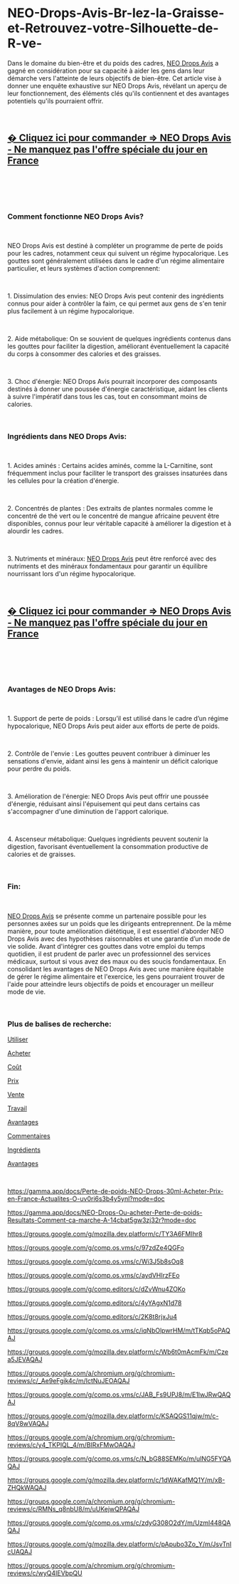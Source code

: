 # NEO-Drops-Avis-Br-lez-la-Graisse-et-Retrouvez-votre-Silhouette-de-R-ve-
<p>Dans le domaine du bien-&ecirc;tre et du poids des cadres,&nbsp;<a href="https://fitbreathing.com/neo-drops-n-drops-deutschland/">NEO Drops Avis</a>&nbsp;a gagn&eacute; en consid&eacute;ration pour sa capacit&eacute; &agrave; aider les gens dans leur d&eacute;marche vers l'atteinte de leurs objectifs de bien-&ecirc;tre. Cet article vise &agrave; donner une enqu&ecirc;te exhaustive sur NEO Drops Avis, r&eacute;v&eacute;lant un aper&ccedil;u de leur fonctionnement, des &eacute;l&eacute;ments cl&eacute;s qu'ils contiennent et des avantages potentiels qu'ils pourraient offrir.</p>
<p>&nbsp;</p>
<h2><strong><a href="https://fitbreathing.com/recommends/neo-drops-fr/">� Cliquez ici pour commander =&gt; NEO Drops Avis - Ne manquez pas l'offre sp&eacute;ciale du jour en France</a></strong></h2>
<p>&nbsp;</p>
<p><a href="https://fitbreathing.com/recommends/neo-drops-fr/"><img src="https://storage.penzu.com/g/N9R39d5QocK6Egpf" alt="" border="0" /></a></p>
<p>&nbsp;</p>
<h3><strong>Comment fonctionne NEO Drops Avis?</strong></h3>
<p>&nbsp;</p>
<p>NEO Drops Avis est destin&eacute; &agrave; compl&eacute;ter un programme de perte de poids pour les cadres, notamment ceux qui suivent un r&eacute;gime hypocalorique. Les gouttes sont g&eacute;n&eacute;ralement utilis&eacute;es dans le cadre d'un r&eacute;gime alimentaire particulier, et leurs syst&egrave;mes d'action comprennent:</p>
<p>&nbsp;</p>
<p>1. Dissimulation des envies: NEO Drops Avis peut contenir des ingr&eacute;dients connus pour aider &agrave; contr&ocirc;ler la faim, ce qui permet aux gens de s'en tenir plus facilement &agrave; un r&eacute;gime hypocalorique.</p>
<p>&nbsp;</p>
<p>2. Aide m&eacute;tabolique: On se souvient de quelques ingr&eacute;dients contenus dans les gouttes pour faciliter la digestion, am&eacute;liorant &eacute;ventuellement la capacit&eacute; du corps &agrave; consommer des calories et des graisses.</p>
<p>&nbsp;</p>
<p>3. Choc d'&eacute;nergie: NEO Drops Avis pourrait incorporer des composants destin&eacute;s &agrave; donner une pouss&eacute;e d'&eacute;nergie caract&eacute;ristique, aidant les clients &agrave; suivre l'imp&eacute;ratif dans tous les cas, tout en consommant moins de calories.</p>
<p>&nbsp;</p>
<h3><strong>Ingr&eacute;dients dans NEO Drops Avis:</strong></h3>
<p>&nbsp;</p>
<p>1. Acides amin&eacute;s : Certains acides amin&eacute;s, comme la L-Carnitine, sont fr&eacute;quemment inclus pour faciliter le transport des graisses insatur&eacute;es dans les cellules pour la cr&eacute;ation d'&eacute;nergie.</p>
<p>&nbsp;</p>
<p>2. Concentr&eacute;s de plantes : Des extraits de plantes normales comme le concentr&eacute; de th&eacute; vert ou le concentr&eacute; de mangue africaine peuvent &ecirc;tre disponibles, connus pour leur v&eacute;ritable capacit&eacute; &agrave; am&eacute;liorer la digestion et &agrave; alourdir les cadres.</p>
<p>&nbsp;</p>
<p>3. Nutriments et min&eacute;raux:&nbsp;<a href="https://neodropsavis-cost-buy-france.webflow.io/">NEO Drops Avis</a>&nbsp;peut &ecirc;tre renforc&eacute; avec des nutriments et des min&eacute;raux fondamentaux pour garantir un &eacute;quilibre nourrissant lors d'un r&eacute;gime hypocalorique.</p>
<p>&nbsp;</p>
<h2><strong><a href="https://fitbreathing.com/recommends/neo-drops-fr/">� Cliquez ici pour commander =&gt; NEO Drops Avis - Ne manquez pas l'offre sp&eacute;ciale du jour en France</a></strong></h2>
<p>&nbsp;</p>
<p><a href="https://fitbreathing.com/recommends/neo-drops-fr/"><img src="https://storage.penzu.com/g/r9LZsyUXth4J6LRF" alt="" border="0" /></a></p>
<p>&nbsp;</p>
<h3><strong>Avantages de NEO Drops Avis:</strong></h3>
<p>&nbsp;</p>
<p>1. Support de perte de poids : Lorsqu&rsquo;il est utilis&eacute; dans le cadre d&rsquo;un r&eacute;gime hypocalorique, NEO Drops Avis peut aider aux efforts de perte de poids.</p>
<p>&nbsp;</p>
<p>2. Contr&ocirc;le de l'envie : Les gouttes peuvent contribuer &agrave; diminuer les sensations d'envie, aidant ainsi les gens &agrave; maintenir un d&eacute;ficit calorique pour perdre du poids.</p>
<p>&nbsp;</p>
<p>3. Am&eacute;lioration de l'&eacute;nergie: NEO Drops Avis peut offrir une pouss&eacute;e d'&eacute;nergie, r&eacute;duisant ainsi l'&eacute;puisement qui peut dans certains cas s'accompagner d'une diminution de l'apport calorique.</p>
<p>&nbsp;</p>
<p>4. Ascenseur m&eacute;tabolique: Quelques ingr&eacute;dients peuvent soutenir la digestion, favorisant &eacute;ventuellement la consommation productive de calories et de graisses.</p>
<p>&nbsp;</p>
<h3><strong>Fin:</strong></h3>
<p>&nbsp;</p>
<p><a href="https://groups.google.com/g/neodrops-work/c/0qwqlAclakQ">NEO Drops Avis</a>&nbsp;se pr&eacute;sente comme un partenaire possible pour les personnes ax&eacute;es sur un poids que les dirigeants entreprennent. De la m&ecirc;me mani&egrave;re, pour toute am&eacute;lioration di&eacute;t&eacute;tique, il est essentiel d&rsquo;aborder NEO Drops Avis avec des hypoth&egrave;ses raisonnables et une garantie d&rsquo;un mode de vie solide. Avant d'int&eacute;grer ces gouttes dans votre emploi du temps quotidien, il est prudent de parler avec un professionnel des services m&eacute;dicaux, surtout si vous avez des maux ou des soucis fondamentaux. En consolidant les avantages de NEO Drops Avis avec une mani&egrave;re &eacute;quitable de g&eacute;rer le r&eacute;gime alimentaire et l'exercice, les gens pourraient trouver de l'aide pour atteindre leurs objectifs de poids et encourager un meilleur mode de vie.</p>
<p>&nbsp;</p>
<h3><strong>Plus de balises de recherche:</strong></h3>
<p><a href="https://neodropsavis-price-buy-france.webflow.io/">Utiliser</a></p>
<p><a href="https://www.dibiz.com/neodropsavis100">Acheter</a></p>
<p><a href="https://experiment.com/projects/ejxkpdewpkmmnpadqawd/methods">Co&ucirc;t</a></p>
<p><a href="https://hellobiz.in/neo-drops-n-drops-avis-perte-de-poids-travail-avantages-mise-jour-2024-dernires-nouvelles-france-802650620">Prix</a></p>
<p><a href="https://infogram.com/neo-drops-perte-de-poids-cout-et-examen-mis-a-jour-2024-dernieres-nouvelles-france-meilleures-offres-1hnp27mwp5l5n2g?live">Vente</a></p>
<p><a href="https://infogram.com/perte-de-poids-quest-ce-que-neo-drops-30-ml-comment-lutiliser-mise-a-jour-2024-dernieres-nouvelles-france-1h984wo980mzd6p?live">Travail</a></p>
<p><a href="https://www.yepdesk.com/neo-drops-30ml-work-review-prix-acheter-fr">Avantages</a></p>
<p><a href="https://sites.google.com/view/neodrops-work-review-france/home">Commentaires</a></p>
<p><a href="https://sites.google.com/view/neodropsavis-buy-price-france/home">Ingr&eacute;dients</a></p>
<p><a href="https://gamma.app/docs/NEO-Drops-N-Drops-Avis-Perte-de-poids-Travail-Avantages-Mise-a-jo-m56eqmz3dhz4sva?mode=doc">Avantages</a></p>
<p>&nbsp;</p>
<p><a href="https://gamma.app/docs/Perte-de-poids-NEO-Drops-30ml-Acheter-Prix-en-France-Actualites-O-uv0ri6s3b4y5ynl?mode=doc">https://gamma.app/docs/Perte-de-poids-NEO-Drops-30ml-Acheter-Prix-en-France-Actualites-O-uv0ri6s3b4y5ynl?mode=doc</a></p>
<p><a href="https://gamma.app/docs/NEO-Drops-Ou-acheter-Perte-de-poids-Resultats-Comment-ca-marche-A-14cbat5gw3zj32r?mode=doc">https://gamma.app/docs/NEO-Drops-Ou-acheter-Perte-de-poids-Resultats-Comment-ca-marche-A-14cbat5gw3zj32r?mode=doc</a></p>
<p><a href="https://groups.google.com/g/mozilla.dev.platform/c/TY3A6FMIhr8">https://groups.google.com/g/mozilla.dev.platform/c/TY3A6FMIhr8</a></p>
<p><a href="https://groups.google.com/g/comp.os.vms/c/97zdZe4QGFo">https://groups.google.com/g/comp.os.vms/c/97zdZe4QGFo</a></p>
<p><a href="https://groups.google.com/g/comp.os.vms/c/Wi3J5b8sOq8">https://groups.google.com/g/comp.os.vms/c/Wi3J5b8sOq8</a></p>
<p><a href="https://groups.google.com/g/comp.os.vms/c/aydVHIrzFEo">https://groups.google.com/g/comp.os.vms/c/aydVHIrzFEo</a></p>
<p><a href="https://groups.google.com/g/comp.editors/c/dZvWnu4ZOKo">https://groups.google.com/g/comp.editors/c/dZvWnu4ZOKo</a></p>
<p><a href="https://groups.google.com/g/comp.editors/c/4yYAgxN1d78">https://groups.google.com/g/comp.editors/c/4yYAgxN1d78</a></p>
<p><a href="https://groups.google.com/g/comp.editors/c/2K8t8rjxJu4">https://groups.google.com/g/comp.editors/c/2K8t8rjxJu4</a></p>
<p><a href="https://groups.google.com/g/comp.os.vms/c/iqNbOlpwrHM/m/tTKqb5oPAQAJ">https://groups.google.com/g/comp.os.vms/c/iqNbOlpwrHM/m/tTKqb5oPAQAJ</a></p>
<p><a href="https://groups.google.com/g/mozilla.dev.platform/c/Wb6t0mAcmFk/m/Czea5JEVAQAJ">https://groups.google.com/g/mozilla.dev.platform/c/Wb6t0mAcmFk/m/Czea5JEVAQAJ</a></p>
<p><a href="https://groups.google.com/a/chromium.org/g/chromium-reviews/c/_Ae9eFgik4c/m/IctNuJEOAQAJ">https://groups.google.com/a/chromium.org/g/chromium-reviews/c/_Ae9eFgik4c/m/IctNuJEOAQAJ</a></p>
<p><a href="https://groups.google.com/g/comp.os.vms/c/JAB_Fs9UPJ8/m/E1lwJRwQAQAJ">https://groups.google.com/g/comp.os.vms/c/JAB_Fs9UPJ8/m/E1lwJRwQAQAJ</a></p>
<p><a href="https://groups.google.com/g/mozilla.dev.platform/c/KSAQGS11qjw/m/c-8qV8wVAQAJ">https://groups.google.com/g/mozilla.dev.platform/c/KSAQGS11qjw/m/c-8qV8wVAQAJ</a></p>
<p><a href="https://groups.google.com/a/chromium.org/g/chromium-reviews/c/y4_TKPlQL_4/m/BIRxFMwOAQAJ">https://groups.google.com/a/chromium.org/g/chromium-reviews/c/y4_TKPlQL_4/m/BIRxFMwOAQAJ</a></p>
<p><a href="https://groups.google.com/g/comp.os.vms/c/N_bG88SEMKo/m/ulNG5FYQAQAJ">https://groups.google.com/g/comp.os.vms/c/N_bG88SEMKo/m/ulNG5FYQAQAJ</a></p>
<p><a href="https://groups.google.com/g/mozilla.dev.platform/c/1dWAKafMQ1Y/m/xB-ZHQkWAQAJ">https://groups.google.com/g/mozilla.dev.platform/c/1dWAKafMQ1Y/m/xB-ZHQkWAQAJ</a></p>
<p><a href="https://groups.google.com/a/chromium.org/g/chromium-reviews/c/RMNs_q8nbU8/m/uUKejwQPAQAJ">https://groups.google.com/a/chromium.org/g/chromium-reviews/c/RMNs_q8nbU8/m/uUKejwQPAQAJ</a></p>
<p><a href="https://groups.google.com/g/comp.os.vms/c/zdyG308O2dY/m/Uzml448QAQAJ">https://groups.google.com/g/comp.os.vms/c/zdyG308O2dY/m/Uzml448QAQAJ</a></p>
<p><a href="https://groups.google.com/g/mozilla.dev.platform/c/pApubo3Zo_Y/m/JsvTnIcUAQAJ">https://groups.google.com/g/mozilla.dev.platform/c/pApubo3Zo_Y/m/JsvTnIcUAQAJ</a></p>
<p><a href="https://groups.google.com/a/chromium.org/g/chromium-reviews/c/wyQ4IEVbpQU">https://groups.google.com/a/chromium.org/g/chromium-reviews/c/wyQ4IEVbpQU</a></p>
